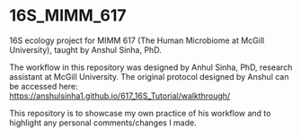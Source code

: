 # 16S_MIMM_617
16S ecology project for MIMM 617 (The Human Microbiome at McGill University), taught by Anshul Sinha, PhD.

The workflow in this repository was designed by Anhul Sinha, PhD, research assistant at McGill University. The original protocol designed by Anshul can be accessed here: https://anshulsinha1.github.io/617_16S_Tutorial/walkthrough/ 

This repository is to showcase my own practice of his workflow and to highlight any personal comments/changes I made.
